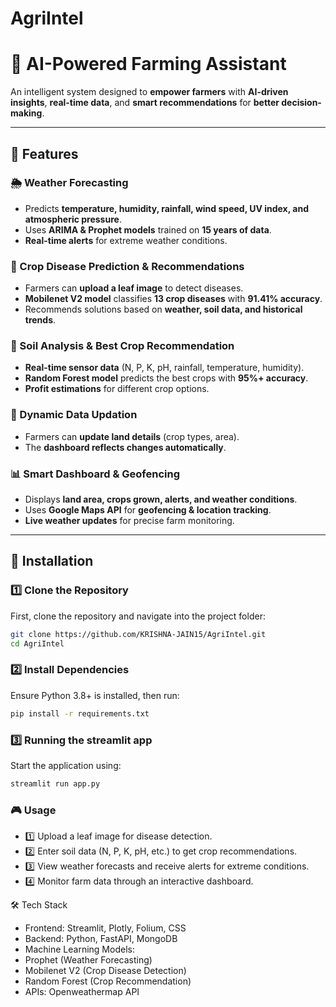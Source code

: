 # AgriIntel

# 🌱 AI-Powered Farming Assistant  

An intelligent system designed to **empower farmers** with **AI-driven insights**, **real-time data**, and **smart recommendations** for **better decision-making**.  

---

## 🚀 Features  

### 🌦️ Weather Forecasting  
- Predicts **temperature, humidity, rainfall, wind speed, UV index, and atmospheric pressure**.  
- Uses **ARIMA & Prophet models** trained on **15 years of data**.  
- **Real-time alerts** for extreme weather conditions.  

### 🌱 Crop Disease Prediction & Recommendations  
- Farmers can **upload a leaf image** to detect diseases.  
- **Mobilenet V2 model** classifies **13 crop diseases** with **91.41% accuracy**.  
- Recommends solutions based on **weather, soil data, and historical trends**.  

### 🧪 Soil Analysis & Best Crop Recommendation  
- **Real-time sensor data** (N, P, K, pH, rainfall, temperature, humidity).  
- **Random Forest model** predicts the best crops with **95%+ accuracy**.  
- **Profit estimations** for different crop options.  

### 📝 Dynamic Data Updation  
- Farmers can **update land details** (crop types, area).  
- The **dashboard reflects changes automatically**.  

### 📊 Smart Dashboard & Geofencing  
- Displays **land area, crops grown, alerts, and weather conditions**.  
- Uses **Google Maps API** for **geofencing & location tracking**.  
- **Live weather updates** for precise farm monitoring.  

---
## 📌 Installation  

### 1️⃣ Clone the Repository  
First, clone the repository and navigate into the project folder:  
```sh
git clone https://github.com/KRISHNA-JAIN15/AgriIntel.git
cd AgriIntel
```

### 2️⃣ Install Dependencies
Ensure Python 3.8+ is installed, then run:
```sh
pip install -r requirements.txt
```

### 3️⃣ Running the streamlit app
Start the application using:
```sh
streamlit run app.py
```


### 🎮 Usage
- 1️⃣ Upload a leaf image for disease detection.
- 2️⃣ Enter soil data (N, P, K, pH, etc.) to get crop recommendations.
- 3️⃣ View weather forecasts and receive alerts for extreme conditions.
- 4️⃣ Monitor farm data through an interactive dashboard.


🛠️ Tech Stack
- Frontend: Streamlit, Plotly, Folium, CSS
- Backend: Python, FastAPI, MongoDB
- Machine Learning Models:
- Prophet (Weather Forecasting)
- Mobilenet V2 (Crop Disease Detection)
- Random Forest (Crop Recommendation)
- APIs: Openweathermap API
